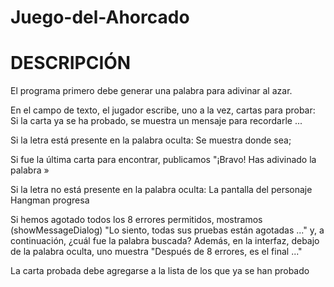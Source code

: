 # Juego-del-Ahorcado

# DESCRIPCIÓN

El programa primero debe generar una palabra para adivinar al azar.

En el campo de texto, el jugador escribe, uno a la vez, cartas para probar:
Si la carta ya se ha probado, se muestra un mensaje para recordarle ...

Si la letra está presente en la palabra oculta:
Se muestra donde sea;

Si fue la última carta para encontrar, publicamos "¡Bravo! Has adivinado la palabra »

Si la letra no está presente en la palabra oculta:
La pantalla del personaje Hangman progresa

Si hemos agotado todos los 8 errores permitidos, mostramos (showMessageDialog) "Lo siento, todas sus pruebas están agotadas ..." y, a continuación, ¿cuál fue la palabra buscada? Además, en la interfaz, debajo de la palabra oculta, uno muestra "Después de 8 errores, es el final ..."

La carta probada debe agregarse a la lista de los que ya se han probado
